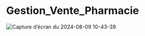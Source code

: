 # Gestion_Vente_Pharmacie

![Capture d’écran du 2024-08-09 10-43-39](https://github.com/user-attachments/assets/76f1ad3b-5c37-4c7d-a673-4ac569f07044)
